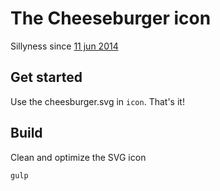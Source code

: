 # The Cheeseburger icon

Sillyness since [11 jun 2014](https://twitter.com/Urre/status/476681362322522112)

## Get started

Use the cheesburger.svg  in `icon`. That's it!

## Build

Clean and optimize the SVG icon

	gulp